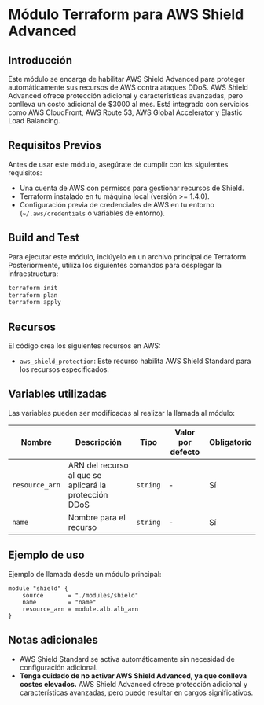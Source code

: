 # Módulo Terraform para AWS Shield Advanced

## Introducción
Este módulo se encarga de habilitar AWS Shield Advanced para proteger automáticamente sus recursos de AWS contra ataques DDoS. AWS Shield Advanced ofrece protección adicional y características avanzadas, pero conlleva un costo adicional de $3000 al mes. Está integrado con servicios como AWS CloudFront, AWS Route 53, AWS Global Accelerator y Elastic Load Balancing.

## Requisitos Previos

Antes de usar este módulo, asegúrate de cumplir con los siguientes requisitos:

- Una cuenta de AWS con permisos para gestionar recursos de Shield.
- Terraform instalado en tu máquina local (versión >= 1.4.0).
- Configuración previa de credenciales de AWS en tu entorno (`~/.aws/credentials` o variables de entorno).

## Build and Test

Para ejecutar este módulo, inclúyelo en un archivo principal de Terraform. Posteriormente, utiliza los siguientes comandos para desplegar la infraestructura:

```bash
terraform init
terraform plan
terraform apply
```

## Recursos

El código crea los siguientes recursos en AWS:

- `aws_shield_protection`: Este recurso habilita AWS Shield Standard para los recursos especificados.

## Variables utilizadas

Las variables pueden ser modificadas al realizar la llamada al módulo:

| Nombre         | Descripción                                           | Tipo     | Valor por defecto | Obligatorio |
| -------------- | ----------------------------------------------------- | -------- | ----------------- | ----------- |
| `resource_arn` | ARN del recurso al que se aplicará la protección DDoS | `string` | -                 | Sí          |
| `name`         | Nombre para el recurso                                | `string` | -                 | Sí          |

## Ejemplo de uso

Ejemplo de llamada desde un módulo principal:

```hcl
module "shield" {
    source       = "./modules/shield"
    name         = "name"
    resource_arn = module.alb.alb_arn
}
```

## Notas adicionales

- AWS Shield Standard se activa automáticamente sin necesidad de configuración adicional.
- **Tenga cuidado de no activar AWS Shield Advanced, ya que conlleva costes elevados.** AWS Shield Advanced ofrece protección adicional y características avanzadas, pero puede resultar en cargos significativos.

